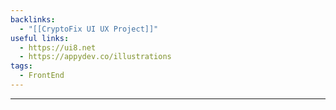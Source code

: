 ```yaml
---
backlinks:
  - "[[CryptoFix UI UX Project]]"
useful links:
  - https://ui8.net
  - https://appydev.co/illustrations
tags:
  - FrontEnd
---
```

___


